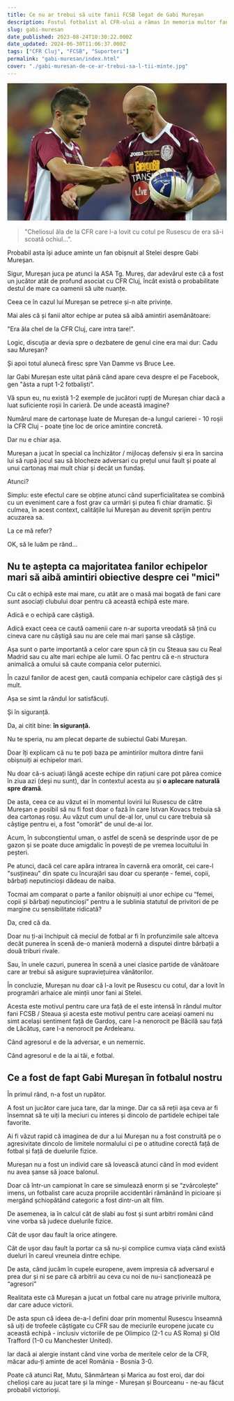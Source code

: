```yaml
---
title: Ce nu ar trebui să uite fanii FCSB legat de Gabi Mureșan
description: Fostul fotbalist al CFR-ului a rămas în memoria multor fani drept omul care l-a accidentat pe Rusescu. În realitate, a fost mult mai mult de atât.
slug: gabi-muresan
date_published: 2023-08-24T10:30:22.000Z
date_updated: 2024-06-30T11:06:37.000Z
tags: ["CFR Cluj", "FCSB", "Suporteri"]
permalink: "gabi-muresan/index.html"
cover: "./gabi-muresan-de-ce-ar-trebui-sa-l-tii-minte.jpg"
---
```


![Gabi Mureșan, pe vremea când juca la CFR Cluj](./gabi-muresan-de-ce-ar-trebui-sa-l-tii-minte.jpg)

> "Cheliosul ăla de la CFR care l-a lovit cu cotul pe Rusescu de era să-i scoată ochiul...".

Probabil asta își aduce aminte un fan obișnuit al Stelei despre Gabi Mureșan.

Sigur, Mureșan juca pe atunci la ASA Tg. Mureș, dar adevărul este că a fost un jucător atât de profund asociat cu CFR Cluj, încât există o probabilitate destul de mare ca oamenii să uite nuanțe.

Ceea ce în cazul lui Mureșan se petrece și-n alte privințe.

Mai ales că și fanii altor echipe ar putea să aibă amintiri asemănătoare:

"Era ăla chel de la CFR Cluj, care intra tare!".

Logic, discuția ar devia spre o dezbatere de genul cine era mai dur: Cadu sau Mureșan?

Și apoi totul alunecă firesc spre Van Damme vs Bruce Lee.

Iar Gabi Mureșan este uitat până când apare ceva despre el pe Facebook, gen "ăsta a rupt 1-2 fotbaliști".

Vă spun eu, nu există 1-2 exemple de jucători rupți de Mureșan chiar dacă a luat suficiente roșii în carieră.
De unde această imagine?

Numărul mare de cartonașe luate de Mureșan de-a lungul carierei - 10 roșii la CFR Cluj - poate ține loc de orice amintire concretă.

Dar nu e chiar așa.

Mureșan a jucat în special ca închizător / mijlocaș defensiv și era în sarcina lui să rupă jocul sau să blocheze adversari cu prețul unui fault și poate al unui cartonaș mai mult chiar și decât un fundaș.

Atunci?

Simplu: este efectul care se obține atunci când superficialitatea se combină cu un eveniment care a fost grav ca urmări și putea fi chiar dramatic. Și culmea, în acest context, calitățile lui Mureșan au devenit sprijin pentru acuzarea sa.

La ce mă refer?

OK, să le luăm pe rând...

## Nu te aștepta ca majoritatea fanilor echipelor mari să aibă amintiri obiective despre cei "mici"

Cu cât o echipă este mai mare, cu atât are o masă mai bogată de fani care sunt asociați clubului doar pentru că această echipă este mare.

Adică e o echipă care câștigă.

Adică exact ceea ce caută oamenii care n-ar suporta vreodată să țină cu cineva care nu câștigă sau nu are cele mai mari șanse să câștige.

Așa sunt o parte importantă a celor care spun că țin cu Steaua sau cu Real Madrid sau cu alte mari echipe ale lumii. O fac pentru că e-n structura animalică a omului să caute compania celor puternici.

În cazul fanilor de acest gen, caută compania echipelor care câștigă des și mult.

Așa se simt la rândul lor satisfăcuți.

Și în siguranță.

Da, ai citit bine: **în siguranță.**

Nu te speria, nu am plecat departe de subiectul Gabi Mureșan.

Doar îți explicam că nu te poți baza pe amintirilor multora dintre fanii obișnuiți ai echipelor mari.

Nu doar că-s aciuați lângă aceste echipe din rațiuni care pot părea comice în ziua azi (deși nu sunt), dar în contextul acesta au și **o aplecare naturală spre dramă**.

De asta, ceea ce au văzut ei în momentul lovirii lui Rusescu de către Mureșan e posibil să nu fi fost doar o fază în care Istvan Kovacs trebuia să dea cartonaș roșu. Au văzut cum unul de-al lor, unul cu care trebuia să câștige pentru ei, a fost "omorât" de unul de-ai lor.

Acum, în subconștientul uman, o astfel de scenă se desprinde ușor de pe gazon și se poate duce amigdalic în povești de pe vremea locuitului în peșteri.

Pe atunci, dacă cel care apăra intrarea în cavernă era omorât, cei care-l "susțineau" din spate cu încurajări sau doar cu speranțe - femei, copii, bărbați neputincioși dădeau de naiba.

Tocmai am comparat o parte a fanilor obișnuiți ai unor echipe cu “femei, copii și bărbați neputincioși” pentru a le sublinia statutul de privitori de pe margine cu sensibilitate ridicată?

Da, cred că da.

Doar nu ți-ai închipuit că meciul de fotbal ar fi în profunzimile sale altceva decât punerea în scenă de-o manieră modernă a disputei dintre bărbații a două triburi rivale.

Sau, în unele cazuri, punerea în scenă a unei clasice partide de vânătoare care ar trebui să asigure supraviețuirea vânătorilor.

În concluzie, Mureșan nu doar că l-a lovit pe Rusescu cu cotul, dar a lovit în programări arhaice ale minții unor fani ai Stelei.

Acesta este motivul pentru care ura față de el este intensă în rândul multor fani FCSB / Steaua și acesta este motivul pentru care aceiași oameni nu simt același sentiment față de Gardoș, care l-a nenorocit pe Băcilă sau față de Lăcătuș, care l-a nenorocit pe Ardeleanu.

Când agresorul e de la adversar, e un nemernic.

Când agresorul e de la ai tăi, e fotbal.

## Ce a fost de fapt Gabi Mureșan în fotbalul nostru

În primul rând, n-a fost un rupător.

A fost un jucător care juca tare, dar la minge. Dar ca să reții așa ceva ar fi însemnat să te uiți la meciuri cu interes și dincolo de partidele echipei tale favorite.

Ai fi văzut rapid că imaginea de dur a lui Mureșan nu a fost construită pe o agresivitate dincolo de limitele normalului ci pe o atitudine corectă față de fotbal și față de duelurile fizice.

Mureșan nu a fost un individ care să lovească atunci când în mod evident nu avea șanse să joace balonul.

Doar că  într-un campionat în care se simulează enorm și se “zvârcolește” imens, un fotbalist care acuza propriile accidentări rămânând în picioare și mergând șchiopătând categoric a fost dintr-un alt film.

De asemenea, ia în calcul cât de slabi au fost și sunt arbitri români când vine vorba să judece duelurile fizice.

Cât de ușor dau fault la orice atingere.

Cât de ușor dau fault la portar ca să nu-și complice cumva viața când există dueluri în careul vreuneia dintre echipe.

De asta, când jucăm în cupele europene, avem impresia că adversarul e prea dur și ni se pare că arbitrii au ceva cu noi de nu-i sancționează pe “agresori”

Realitata este că Mureșan a jucat un fotbal care nu atrage privirile multora, dar care aduce victorii.

De asta spun că ideea de-a-l defini doar prin momentul Rusescu înseamnă să uiți de trofeele câștigate cu CFR sau de meciurile europene jucate cu această echipă - inclusiv victoriile de pe Olimpico (2-1 cu AS Roma) și Old Trafford (1-0 cu Manchester United).

Iar dacă ai alergie instant când vine vorba de meritele celor de la CFR, măcar adu-ți aminte de acel România - Bosnia 3-0.

Poate că atunci Raț, Mutu, Sânmărtean și Marica au fost eroi, dar doi chelioși care au jucat tare și la minge - Mureșan și Bourceanu - ne-au făcut probabil victorioși.
